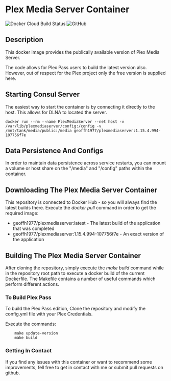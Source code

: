 # Plex Media Server Container #

![Docker Cloud Build Status](https://img.shields.io/docker/cloud/build/geoffh1977/plexmediaserver.svg?style=plastic)
![GitHub](https://img.shields.io/github/license/geoffh1977/docker-plexmediaserver.svg?style=plastic)

## Description ##
This docker image provides the publically available version of Plex Media Server.

The code allows for Plex Pass users to build the latest version also. However, out of respect for the Plex project only the free version is supplied here.

## Starting Consul Server ##
The easiest way to start the container is by connecting it directly to the host. This allows for DLNA to located the server.

`docker run --rm --name PlexMediaServer --net host -v /var/lib/plexmediaserver/config:/config -v /mnt/tank/media/public:/media geoffh1977/plexmediaserver:1.15.4.994-107756f7e`

## Data Persistence And Configs ##
In order to maintain data persistence across service restarts, you can mount a volume or host share on the "/media" and "/config" paths within the container.

## Downloading The Plex Media Server Container ##
This repository is connected to Docker Hub - so you will always find the latest builds there. Execute the _docker pull_ command in order to get the required image:

* geoffh1977/plexmediaserver:latest - The latest build of the application that was completed
* geoffh1977/plexmediaserver:1.15.4.994-107756f7e - An exact version of the application

## Building The Plex Media Server Container ##
After cloning the repository, simply execute the _make build_ command while in the repository root path to execute a docker build of the current Dockerfile. The Makefile contains a number of useful commands which perform different actions.

### To Build Plex Pass ###
To build the Plex Pass edition, Clone the repository and modify the config.yml file with your Plex Credentials.

Execute the commands:

```
    make update-version
    make build
```

### Getting In Contact ###
If you find any issues with this container or want to recommend some improvements, fell free to get in contact with me or submit pull requests on github.
